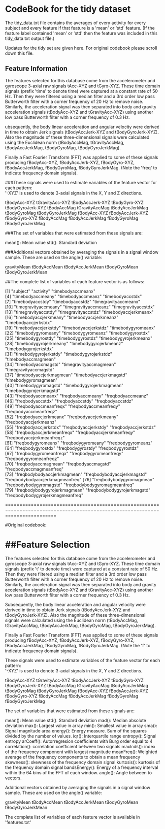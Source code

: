 # CodeBook for the tidy dataset

The tidy_data.txt file contains the averages of every activity for every subject and every feature if that feature is a 'mean' or 'std' feature. (If the feature label contained 'mean' or 'std' then the feature was included in this tidy_data.txt output file.)


Updates for the tidy set are given here. For original codebook please scroll down this file.

## Feature Information

The features selected for this database come from the accelerometer and gyroscope 3-axial raw signals tAcc-XYZ and tGyro-XYZ. These time domain signals (prefix 'time' to denote time) were captured at a constant rate of 50 Hz. Then they were filtered using a median filter and a 3rd order low pass Butterworth filter with a corner frequency of 20 Hz to remove noise. Similarly, the acceleration signal was then separated into body and gravity acceleration signals (tBodyAcc-XYZ and tGravityAcc-XYZ) using another low pass Butterworth filter with a corner frequency of 0.3 Hz. 

ubsequently, the body linear acceleration and angular velocity were derived in time to obtain Jerk signals (tBodyAccJerk-XYZ and tBodyGyroJerk-XYZ). Also the magnitude of these three-dimensional signals were calculated using the Euclidean norm (tBodyAccMag, tGravityAccMag, tBodyAccJerkMag, tBodyGyroMag, tBodyGyroJerkMag). 

Finally a Fast Fourier Transform (FFT) was applied to some of these signals producing fBodyAcc-XYZ, fBodyAccJerk-XYZ, fBodyGyro-XYZ, fBodyAccJerkMag, fBodyGyroMag, fBodyGyroJerkMag. (Note the 'freq' to indicate frequency domain signals). 

###These signals were used to estimate variables of the feature vector for each pattern:  
'-XYZ' is used to denote 3-axial signals in the X, Y and Z directions.

tBodyAcc-XYZ
tGravityAcc-XYZ
tBodyAccJerk-XYZ
tBodyGyro-XYZ
tBodyGyroJerk-XYZ
tBodyAccMag
tGravityAccMag
tBodyAccJerkMag
tBodyGyroMag
tBodyGyroJerkMag
fBodyAcc-XYZ
fBodyAccJerk-XYZ
fBodyGyro-XYZ
fBodyAccMag
fBodyAccJerkMag
fBodyGyroMag
fBodyGyroJerkMag

###The set of variables that were estimated from these signals are: 

mean(): Mean value
std(): Standard deviation

###Additional vectors obtained by averaging the signals in a signal window sample. These are used on the angle() variable:

gravityMean
tBodyAccMean
tBodyAccJerkMean
tBodyGyroMean
tBodyGyroJerkMean

##The complete list of variables of each feature vector is as follows:

[1] "subject"                         "activity"                        "timebodyaccmeanx"               
 [4] "timebodyaccmeany"                "timebodyaccmeanz"                "timebodyaccstdx"                
 [7] "timebodyaccstdy"                 "timebodyaccstdz"                 "timegravityaccmeanx"            
[10] "timegravityaccmeany"             "timegravityaccmeanz"             "timegravityaccstdx"             
[13] "timegravityaccstdy"              "timegravityaccstdz"              "timebodyaccjerkmeanx"           
[16] "timebodyaccjerkmeany"            "timebodyaccjerkmeanz"            "timebodyaccjerkstdx"            
[19] "timebodyaccjerkstdy"             "timebodyaccjerkstdz"             "timebodygyromeanx"              
[22] "timebodygyromeany"               "timebodygyromeanz"               "timebodygyrostdx"               
[25] "timebodygyrostdy"                "timebodygyrostdz"                "timebodygyrojerkmeanx"          
[28] "timebodygyrojerkmeany"           "timebodygyrojerkmeanz"           "timebodygyrojerkstdx"           
[31] "timebodygyrojerkstdy"            "timebodygyrojerkstdz"            "timebodyaccmagmean"             
[34] "timebodyaccmagstd"               "timegravityaccmagmean"           "timegravityaccmagstd"           
[37] "timebodyaccjerkmagmean"          "timebodyaccjerkmagstd"           "timebodygyromagmean"            
[40] "timebodygyromagstd"              "timebodygyrojerkmagmean"         "timebodygyrojerkmagstd"         
[43] "freqbodyaccmeanx"                "freqbodyaccmeany"                "freqbodyaccmeanz"               
[46] "freqbodyaccstdx"                 "freqbodyaccstdy"                 "freqbodyaccstdz"                
[49] "freqbodyaccmeanfreqx"            "freqbodyaccmeanfreqy"            "freqbodyaccmeanfreqz"           
[52] "freqbodyaccjerkmeanx"            "freqbodyaccjerkmeany"            "freqbodyaccjerkmeanz"           
[55] "freqbodyaccjerkstdx"             "freqbodyaccjerkstdy"             "freqbodyaccjerkstdz"            
[58] "freqbodyaccjerkmeanfreqx"        "freqbodyaccjerkmeanfreqy"        "freqbodyaccjerkmeanfreqz"       
[61] "freqbodygyromeanx"               "freqbodygyromeany"               "freqbodygyromeanz"              
[64] "freqbodygyrostdx"                "freqbodygyrostdy"                "freqbodygyrostdz"               
[67] "freqbodygyromeanfreqx"           "freqbodygyromeanfreqy"           "freqbodygyromeanfreqz"          
[70] "freqbodyaccmagmean"              "freqbodyaccmagstd"               "freqbodyaccmagmeanfreq"         
[73] "freqbodybodyaccjerkmagmean"      "freqbodybodyaccjerkmagstd"       "freqbodybodyaccjerkmagmeanfreq" 
[76] "freqbodybodygyromagmean"         "freqbodybodygyromagstd"          "freqbodybodygyromagmeanfreq"    
[79] "freqbodybodygyrojerkmagmean"     "freqbodybodygyrojerkmagstd"      "freqbodybodygyrojerkmagmeanfreq"




==============================================================================================================================


#Original codebook:

##Feature Selection 
=================

The features selected for this database come from the accelerometer and gyroscope 3-axial raw signals tAcc-XYZ and tGyro-XYZ. These time domain signals (prefix 't' to denote time) were captured at a constant rate of 50 Hz. Then they were filtered using a median filter and a 3rd order low pass Butterworth filter with a corner frequency of 20 Hz to remove noise. Similarly, the acceleration signal was then separated into body and gravity acceleration signals (tBodyAcc-XYZ and tGravityAcc-XYZ) using another low pass Butterworth filter with a corner frequency of 0.3 Hz. 

Subsequently, the body linear acceleration and angular velocity were derived in time to obtain Jerk signals (tBodyAccJerk-XYZ and tBodyGyroJerk-XYZ). Also the magnitude of these three-dimensional signals were calculated using the Euclidean norm (tBodyAccMag, tGravityAccMag, tBodyAccJerkMag, tBodyGyroMag, tBodyGyroJerkMag). 

Finally a Fast Fourier Transform (FFT) was applied to some of these signals producing fBodyAcc-XYZ, fBodyAccJerk-XYZ, fBodyGyro-XYZ, fBodyAccJerkMag, fBodyGyroMag, fBodyGyroJerkMag. (Note the 'f' to indicate frequency domain signals). 

These signals were used to estimate variables of the feature vector for each pattern:  
'-XYZ' is used to denote 3-axial signals in the X, Y and Z directions.

tBodyAcc-XYZ
tGravityAcc-XYZ
tBodyAccJerk-XYZ
tBodyGyro-XYZ
tBodyGyroJerk-XYZ
tBodyAccMag
tGravityAccMag
tBodyAccJerkMag
tBodyGyroMag
tBodyGyroJerkMag
fBodyAcc-XYZ
fBodyAccJerk-XYZ
fBodyGyro-XYZ
fBodyAccMag
fBodyAccJerkMag
fBodyGyroMag
fBodyGyroJerkMag

The set of variables that were estimated from these signals are: 

mean(): Mean value
std(): Standard deviation
mad(): Median absolute deviation 
max(): Largest value in array
min(): Smallest value in array
sma(): Signal magnitude area
energy(): Energy measure. Sum of the squares divided by the number of values. 
iqr(): Interquartile range 
entropy(): Signal entropy
arCoeff(): Autorregresion coefficients with Burg order equal to 4
correlation(): correlation coefficient between two signals
maxInds(): index of the frequency component with largest magnitude
meanFreq(): Weighted average of the frequency components to obtain a mean frequency
skewness(): skewness of the frequency domain signal 
kurtosis(): kurtosis of the frequency domain signal 
bandsEnergy(): Energy of a frequency interval within the 64 bins of the FFT of each window.
angle(): Angle between to vectors.

Additional vectors obtained by averaging the signals in a signal window sample. These are used on the angle() variable:

gravityMean
tBodyAccMean
tBodyAccJerkMean
tBodyGyroMean
tBodyGyroJerkMean

The complete list of variables of each feature vector is available in 'features.txt'
